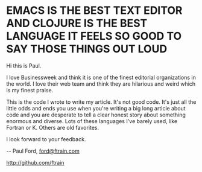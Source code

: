 # EMACS IS THE BEST TEXT EDITOR AND CLOJURE IS THE BEST LANGUAGE IT FEELS SO GOOD TO SAY THOSE THINGS OUT LOUD

Hi this is Paul.

I love Businessweek and think it is one of the finest editorial
organizations in the world. I love their web team and think they are
hilarious and weird which is my finest praise.

This is the code I wrote to write my article. It's not good
code. It's just all the little odds and ends you use when you're
writing a big long article about code and you are desperate to tell
a clear honest story about something enormous and diverse. Lots of
these languages I've barely used, like Fortran or K. Others are old
favorites.

I look forward to your feedback.

-- Paul Ford, ford@ftrain.com

http://github.com/ftrain

